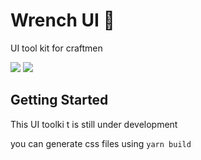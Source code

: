 # Wrench UI :wrench:
UI tool kit for craftmen

<a href="https://github.com/migaber/wrenchui/blob/master/LICENSE"><img src="https://img.shields.io/badge/licence-MIT-ff2200.svg?style=flat-square"></a>
<a href="https://twitter.com/migaber"><img src="https://img.shields.io/twitter/follow/migaber.svg?style=social"></a>

## Getting Started
This UI toolki t is still under development

you can generate css files using `yarn build`